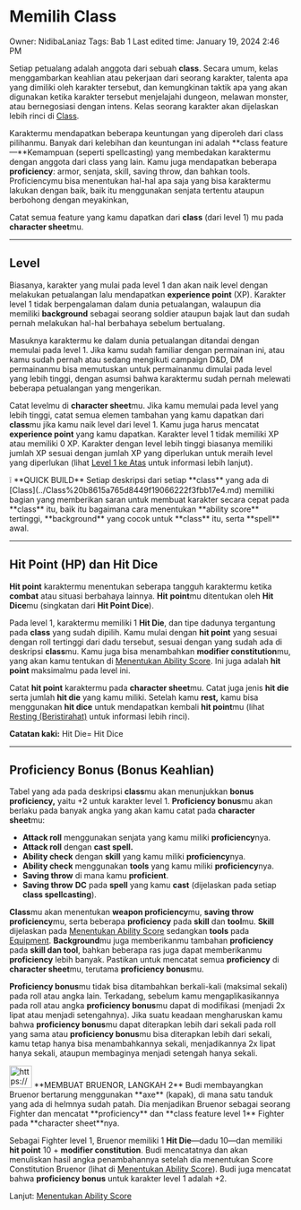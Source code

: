 # Memilih Class

Owner: NidibaLaniaz
Tags: Bab 1
Last edited time: January 19, 2024 2:46 PM

Setiap petualang adalah anggota dari sebuah **class**. Secara umum, kelas menggambarkan keahlian atau pekerjaan dari seorang karakter, talenta apa yang dimiliki oleh karakter tersebut, dan kemungkinan taktik apa yang akan digunakan ketika karakter tersebut menjelajahi dungeon, melawan monster, atau bernegosiasi dengan intens. Kelas seorang karakter akan dijelaskan lebih rinci di [Class](../Class%20b8615a765d8449f19066222f3fbb17e4.md).

Karaktermu mendapatkan beberapa keuntungan yang diperoleh dari class pilihanmu. Banyak dari kelebihan dan keuntungan ini adalah **class feature—**Kemampuan (seperti spellcasting) yang membedakan karaktermu dengan anggota dari class yang lain. Kamu juga mendapatkan beberapa **proficiency**: armor, senjata, skill, saving throw, dan bahkan tools. Proficiencymu bisa menentukan hal-hal apa saja yang bisa karaktermu lakukan dengan baik, baik itu menggunakan senjata tertentu ataupun berbohong dengan meyakinkan,

Catat semua feature yang kamu dapatkan dari **class** (dari level 1) mu pada **character sheet**mu.

---

## Level

Biasanya, karakter yang mulai pada level 1 dan akan naik level dengan melakukan petualangan lalu mendapatkan **experience point** (XP). Karakter level 1 tidak berpengalaman dalam dunia petualangan, walaupun dia memiliki **background** sebagai seorang soldier ataupun bajak laut dan sudah pernah melakukan hal-hal berbahaya sebelum bertualang.

Masuknya karaktermu ke dalam dunia petualangan ditandai dengan memulai pada level 1. Jika kamu sudah familiar dengan permainan ini, atau kamu sudah pernah atau sedang mengikuti campaign D&D, DM permainanmu bisa memutuskan untuk permainanmu dimulai pada level yang lebih tinggi, dengan asumsi bahwa karaktermu sudah pernah melewati beberapa petualangan yang mengerikan.

Catat levelmu di **character sheet**mu. Jika kamu memulai pada level yang lebih tinggi, catat semua elemen tambahan yang kamu dapatkan dari **class**mu jika kamu naik level dari level 1. Kamu juga harus mencatat **experience point** yang kamu dapatkan. Karakter level 1 tidak memiliki XP atau memiliki 0 XP. Karakter dengan level lebih tinggi biasanya memiliki jumlah XP sesuai dengan jumlah XP yang diperlukan untuk meraih level yang diperlukan (lihat [Level 1 ke Atas](Level%201%20ke%20Atas%200690156815a1480c8281ef410bc93b1d.md) untuk informasi lebih lanjut).

<aside>
❕ **QUICK BUILD**
Setiap deskripsi dari setiap **class** yang ada di [Class](../Class%20b8615a765d8449f19066222f3fbb17e4.md) memiliki bagian yang memberikan saran untuk membuat karakter secara cepat pada **class** itu, baik itu bagaimana cara menentukan **ability score** tertinggi, **background** yang cocok untuk **class** itu, serta **spell** awal.

</aside>

---

## Hit Point (HP) dan Hit Dice

**Hit point** karaktermu menentukan seberapa tangguh karaktermu ketika **combat** atau situasi berbahaya lainnya. **Hit** **point**mu ditentukan oleh **Hit Dice**mu (singkatan dari **Hit Point Dice**).

Pada level 1, karaktermu memiliki 1 **Hit Die**, dan tipe dadunya tergantung pada **class** yang sudah dipilih. Kamu mulai dengan **hit point** yang sesuai dengan roll tertinggi dari dadu tersebut, sesuai dengan yang sudah ada di deskripsi **class**mu. Kamu juga bisa menambahkan **modifier constitution**mu, yang akan kamu tentukan di [Menentukan Ability Score](Menentukan%20Ability%20Score%200e78631178f044afb5d718dbfdcbb7cf.md). Ini juga adalah **hit point** maksimalmu pada level ini.

Catat **hit point** karaktermu pada **character sheet**mu. Catat juga jenis **hit die** serta jumlah **hit die** yang kamu miliki. Setelah kamu **rest,** kamu bisa menggunakan **hit dice** untuk mendapatkan kembali **hit point**mu (lihat [Resting (Beristirahat)](../Petualangan%206be540a7701a490a9eecc23c13a7a80a/Resting%20(Beristirahat)%20416fe0386f0040bb9f06ab9d8b124236.md) untuk informasi lebih rinci).

**Catatan kaki:**
Hit Die= Hit Dice

---

## Proficiency Bonus (Bonus Keahlian)

Tabel yang ada pada deskripsi **class**mu akan menunjukkan **bonus proficiency,** yaitu +2 untuk karakter level 1. **Proficiency bonus**mu akan berlaku pada banyak angka yang akan kamu catat pada **character sheet**mu:

- **Attack roll** menggunakan senjata yang kamu miliki **proficiency**nya.
- **Attack roll** dengan **cast spell.**
- **Ability check** dengan **skill** yang kamu miliki **proficiency**nya.
- **Ability check** menggunakan **tools** yang kamu miliki **proficiency**nya.
- **Saving throw** di mana kamu **proficient**.
- **Saving throw** **DC** pada **spell** yang kamu **cast** (dijelaskan pada setiap **class spellcasting**).

**Class**mu akan menentukan **weapon proficiency**mu, **saving throw proficiency**mu, serta beberapa **proficiency** pada **skill** dan **tool**mu. **Skill** dijelaskan pada [Menentukan Ability Score](Menentukan%20Ability%20Score%200e78631178f044afb5d718dbfdcbb7cf.md) sedangkan **tools** pada [Equipment](../Equipment%206c7549bfa21a4d6aab7a86d68fcd03a0.md). **Background**mu juga memberikanmu tambahan **proficiency** pada **skill dan tool**, bahkan beberapa ras juga dapat memberikanmu **proficiency** lebih banyak. Pastikan untuk mencatat semua **proficiency** di **character sheet**mu, terutama **proficiency bonus**mu.

**Proficiency bonus**mu tidak bisa ditambahkan berkali-kali (maksimal sekali) pada roll atau angka lain. Terkadang, sebelum kamu mengaplikasikannya pada roll atau angka **proficiency bonus**mu dapat di modifikasi (menjadi 2x lipat atau menjadi setengahnya). Jika suatu keadaan mengharuskan kamu bahwa **proficiency bonus**mu dapat diterapkan lebih dari sekali pada roll yang sama atau **proficiency bonus**mu bisa diterapkan lebih dari sekali, kamu tetap hanya bisa menambahkannya sekali, menjadikannya 2x lipat hanya sekali, ataupun membaginya menjadi setengah hanya sekali.

<aside>
<img src="https://www.notion.so/icons/person-masculine_gray.svg" alt="https://www.notion.so/icons/person-masculine_gray.svg" width="40px" /> **MEMBUAT BRUENOR, LANGKAH 2**
Budi membayangkan Bruenor bertarung menggunakan **axe** (kapak), di mana satu tanduk yang ada di helmnya sudah patah. Dia menjadikan Bruenor sebagai seorang Fighter dan mencatat **proficiency** dan **class feature level 1** Fighter pada **character sheet**nya.

Sebagai Fighter level 1, Bruenor memiliki 1 **Hit Die**—dadu 10—dan memiliki **hit point** 10 + **modifier constitution**. Budi mencatatnya dan akan menuliskan hasil angka penambahannya setelah dia menentukan Score Constitution Bruenor (lihat di [Menentukan Ability Score](Menentukan%20Ability%20Score%200e78631178f044afb5d718dbfdcbb7cf.md)). Budi juga mencatat bahwa **proficiency bonus** untuk karakter level 1 adalah +2.

</aside>

Lanjut:
[Menentukan Ability Score](Menentukan%20Ability%20Score%200e78631178f044afb5d718dbfdcbb7cf.md)